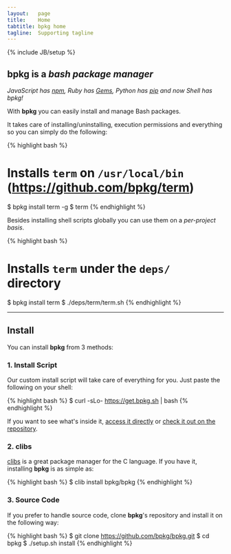 ```yaml
---
layout:   page
title:    Home
tabtitle: bpkg home
tagline:  Supporting tagline
---
```


{% include JB/setup %}

## bpkg is a _bash package manager_

_JavaScript has [npm][npm], Ruby has [Gems][gem], Python has [pip][pip] and now Shell has bpkg!_

With **bpkg** you can easily install and manage Bash packages.

It takes care of installing/uninstalling, execution permissions and everything so you can simply do the following:

{% highlight bash %}
# Installs `term` on `/usr/local/bin` (https://github.com/bpkg/term)
$ bpkg install term -g
$ term
{% endhighlight %}

Besides installing shell scripts globally you can use them on a _per-project basis_.

{% highlight bash %}
# Installs `term` under the `deps/` directory
$ bpkg install term
$ ./deps/term/term.sh
{% endhighlight %}

---

## Install

You can install **bpkg** from 3 methods:

### 1. Install Script

Our custom install script will take care of everything for you.
Just paste the following on your shell:

{% highlight bash %}
$ curl -sLo- https://get.bpkg.sh | bash
{% endhighlight %}

If you want to see what's inside it, [access it directly](https://get.bpkg.sh) or [check it out on the repository](https://raw.githubusercontent.com/bpkg/bpkg/master/setup.sh).

### 2. clibs

[clibs][clib] is a great package manager for the C language. If you have it, installing **bpkg** is as simple as:

{% highlight bash %}
$ clib install bpkg/bpkg
{% endhighlight %}

### 3. Source Code

If you prefer to handle source code, clone **bpkg**'s repository and install it on the following way:

{% highlight bash %}
$ git clone https://github.com/bpkg/bpkg.git
$ cd bpkg
$ ./setup.sh install
{% endhighlight %}

[gem]: https://rubygems.org/
[npm]: https://www.npmjs.org/
[pip]: https://pypi.python.org/pypi/pip
[clib]: https://github.com/clibs/clib

